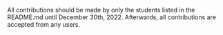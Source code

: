 All contributions should be made by only the students listed in the README.md until December 30th, 2022. 
Afterwards, all contributions are accepted from any users.
